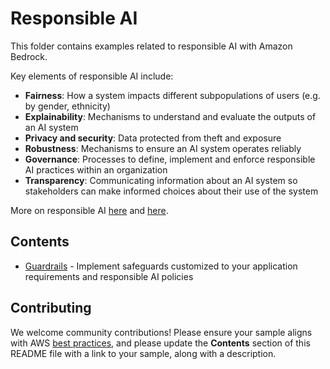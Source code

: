 # Responsible AI

This folder contains examples related to responsible AI with Amazon Bedrock.

Key elements of responsible AI include:

- **Fairness**: How a system impacts different subpopulations of users (e.g. by gender, ethnicity)
- **Explainability**: Mechanisms to understand and evaluate the outputs of an AI system
- **Privacy and security**: Data protected from theft and exposure
- **Robustness**: Mechanisms to ensure an AI system operates reliably
- **Governance**: Processes to define, implement and enforce responsible AI practices within an organization
- **Transparency**: Communicating information about an AI system so stakeholders can make informed choices about their use of the system

More on responsible AI [here](https://aws.amazon.com/machine-learning/responsible-ai/) and [here](https://aws.amazon.com/blogs/machine-learning/announcing-new-tools-and-capabilities-to-enable-responsible-ai-innovation/).

## Contents

- [Guardrails](guardrails) - Implement safeguards customized to your application requirements and responsible AI policies

## Contributing

We welcome community contributions! Please ensure your sample aligns with AWS [best practices](https://aws.amazon.com/architecture/well-architected/), and please update the **Contents** section of this README file with a link to your sample, along with a description.

